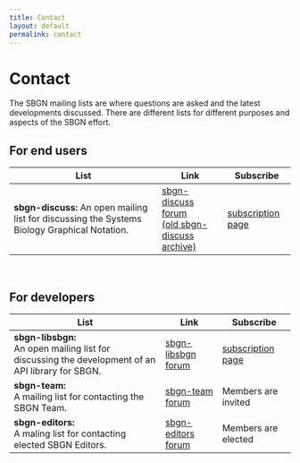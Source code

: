 ```yaml
---
title: Contact
layout: default
permalink: contact
---
```


# Contact

The SBGN mailing lists are where questions are asked and the latest developments discussed. There are different lists for different purposes and aspects of the SBGN effort.

## For end users

 List | Link | Subscribe
--|--|--
**sbgn-discuss:** An open mailing list for discussing the Systems Biology Graphical Notation. | [sbgn-discuss forum](https://groups.google.com/forum/#!forum/sbgn-discuss) <br> [(old sbgn-discuss archive)](https://lists.caltech.edu/pipermail/sbgn-discuss/) | [subscription page](https://groups.google.com/forum/#!forum/sbgn-discuss)       

<br />

## For developers

 List | Link | Subscribe
--|--|--
**sbgn-libsbgn:** <br> An open mailing list for discussing the development of an API library for SBGN. | [sbgn-libsbgn forum](http://sourceforge.net/mailarchive/forum.php?forum_name=sbgn-libsbgn) | [subscription page](https://lists.sourceforge.net/lists/listinfo/sbgn-libsbgn)
**sbgn-team:** <br> A mailing list for contacting the SBGN Team. | [sbgn-team forum](https://groups.google.com/forum/#!forum/sbgn-team) | Members are invited
**sbgn-editors:** <br> A maling list for contacting elected SBGN Editors. | [sbgn-editors forum](https://groups.google.com/forum/#!forum/sbgn-editors) | Members are elected
